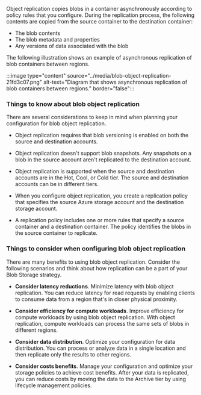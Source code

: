 Object replication copies blobs in a container asynchronously according to policy rules that you configure. During the replication process, the following contents are copied from the source container to the destination container:
- The blob contents
- The blob metadata and properties
- Any versions of data associated with the blob


The following illustration shows an example of asynchronous replication of blob containers between regions.

:::image type="content" source="../media/blob-object-replication-21fd3c07.png" alt-text="Diagram that shows asynchronous replication of blob containers between regions." border="false":::

### Things to know about blob object replication

There are several considerations to keep in mind when planning your configuration for blob object replication.

- Object replication requires that blob versioning is enabled on both the source and destination accounts.

- Object replication doesn't support blob snapshots. Any snapshots on a blob in the source account aren't replicated to the destination account.

- Object replication is supported when the source and destination accounts are in the Hot, Cool, or Cold tier. The source and destination accounts can be in different tiers.

- When you configure object replication, you create a replication policy that specifies the source Azure storage account and the destination storage account.

- A replication policy includes one or more rules that specify a source container and a destination container. The policy identifies the blobs in the source container to replicate.

### Things to consider when configuring blob object replication

There are many benefits to using blob object replication. Consider the following scenarios and think about how replication can be a part of your Blob Storage strategy.

- **Consider latency reductions**. Minimize latency with blob object replication. You can reduce latency for read requests by enabling clients to consume data from a region that's in closer physical proximity.

- **Consider efficiency for compute workloads**. Improve efficiency for compute workloads by using blob object replication. With object replication, compute workloads can process the same sets of blobs in different regions.

- **Consider data distribution**. Optimize your configuration for data distribution. You can process or analyze data in a single location and then replicate only the results to other regions.

- **Consider costs benefits**. Manage your configuration and optimize your storage policies to achieve cost benefits. After your data is replicated, you can reduce costs by moving the data to the Archive tier by using lifecycle management policies.

